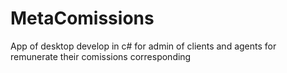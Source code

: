 # MetaComissions
App of desktop develop in c# for admin of clients and agents for remunerate their comissions corresponding
